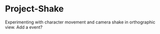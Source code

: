 # Project-Shake
Experimenting with character movement and camera shake in orthographic view. Add a event?
